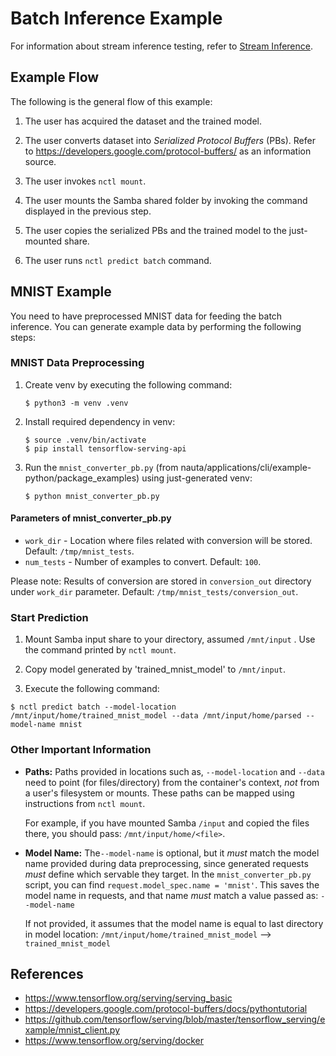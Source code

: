 # Batch Inference Example

For information about stream inference testing, refer to [Stream Inference](streaming_inference.md).

## Example Flow

The following is the general flow of this example:

1. The user has acquired the dataset and the trained model.

1. The user converts dataset into _Serialized Protocol Buffers_ (PBs). Refer to https://developers.google.com/protocol-buffers/ as an information source.

1. The user invokes `nctl mount`.

1. The user mounts the Samba shared folder by invoking the command displayed in the previous step.

1. The user copies the serialized PBs and the trained model to the just-mounted share.

1. The user runs `nctl predict batch` command.

## MNIST Example

You need to have preprocessed MNIST data for feeding the batch inference. You can generate example data by performing the following steps:

### MNIST Data Preprocessing

1. Create venv by executing the following command:

   ```
   $ python3 -m venv .venv
   ```

1. Install required dependency in venv:
   ```
   $ source .venv/bin/activate
   $ pip install tensorflow-serving-api
   ```

1. Run the `mnist_converter_pb.py` (from nauta/applications/cli/example-python/package_examples) using just-generated venv:
   ```
   $ python mnist_converter_pb.py
   ```

#### Parameters of mnist_converter_pb.py
* `work_dir` - Location where files related with conversion will be stored. Default: `/tmp/mnist_tests`.
* `num_tests` - Number of examples to convert.  Default: `100`.

Please note: Results of conversion are stored in `conversion_out` directory under `work_dir` parameter. Default: `/tmp/mnist_tests/conversion_out`.

### Start Prediction

1. Mount Samba input share to your directory, assumed `/mnt/input` . Use the command printed by 
`nctl mount`.

1. Copy model generated by 'trained_mnist_model' to `/mnt/input`.

1. Execute the following command: 

`$ nctl predict batch --model-location /mnt/input/home/trained_mnist_model --data /mnt/input/home/parsed --model-name mnist`

### Other Important Information

* **Paths:** Paths provided in locations such as, `--model-location` and `--data` need to point (for files/directory) from the container's context, _not_ from a user's filesystem or mounts. These paths can be mapped using instructions from `nctl mount`. 

   For example, if you have mounted Samba `/input` and copied the files there, you should pass: `/mnt/input/home/<file>`.

* **Model Name:** The`--model-name` is optional, but it _must_ match the model name provided during data preprocessing, since generated requests _must_ define which servable they target. In the `mnist_converter_pb.py` script, you can find 
`request.model_spec.name = 'mnist'`. This saves the model name in requests, and that name _must_ match a value passed as: 
`--model-name`

    If not provided, it assumes that the model name is equal to last directory in model location:
`/mnt/input/home/trained_mnist_model` --> `trained_mnist_model`

## References

* https://www.tensorflow.org/serving/serving_basic
* https://developers.google.com/protocol-buffers/docs/pythontutorial
* https://github.com/tensorflow/serving/blob/master/tensorflow_serving/example/mnist_client.py
* https://www.tensorflow.org/serving/docker
